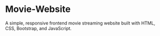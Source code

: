 # Movie-Website
A simple, responsive frontend movie streaming website built with HTML, CSS, Bootstrap, and JavaScript.
